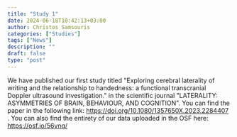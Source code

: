 ```yaml
---
title: "Study 1"
date: 2024-06-18T10:42:13+03:00
author: Christos Samsouris
categories: ["Studies"]
tags: ["News"]
description: ""
draft: false
type: "post"
---
```

We have published our first study titled "Exploring cerebral laterality of writing and the relationship to handedness: a functional transcranial Doppler ultrasound investigation." in the scientific journal "LATERALITY: ASYMMETRIES OF BRAIN, BEHAVIOUR, AND COGNITION". You can find the paper in the following link: https://doi.org/10.1080/1357650X.2023.2284407 . You can also find the entirety of our data uploaded in the OSF here: https://osf.io/56vnq/


</p>
